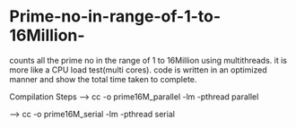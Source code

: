 # Prime-no-in-range-of-1-to-16Million-
counts all the prime no in the range of 1 to 16Million using multithreads. it is more like a CPU load test(multi cores).
code is written in an optimized manner and show the total time taken to complete.


Compilation Steps
--> cc -o prime16M_parallel -lm -pthread parallel

--> cc -o prime16M_serial -lm -pthread serial
